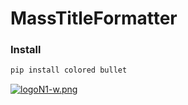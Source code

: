 # MassTitleFormatter

### Install

```sh
pip install colored bullet
```

[![logoN1-w.png](https://i.postimg.cc/bvwkKP8Y/logoN1-w.png)](https://github.com/Hec98)
